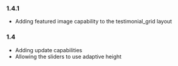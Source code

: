### 1.4.1
* Adding featured image capability to the testimonial_grid layout

### 1.4
* Adding update capabilities
* Allowing the sliders to use adaptive height